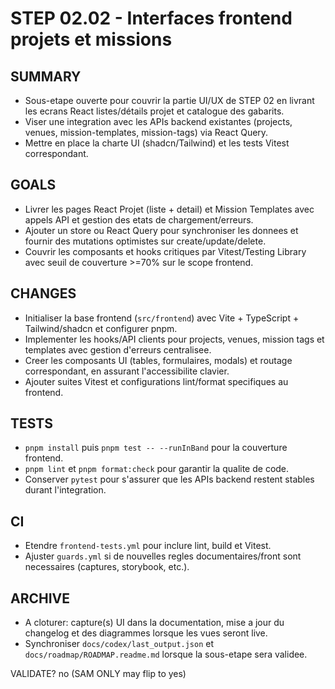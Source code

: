 # STEP 02.02 - Interfaces frontend projets et missions

## SUMMARY
- Sous-etape ouverte pour couvrir la partie UI/UX de STEP 02 en livrant les ecrans React listes/détails projet et catalogue des gabarits.
- Viser une integration avec les APIs backend existantes (projects, venues, mission-templates, mission-tags) via React Query.
- Mettre en place la charte UI (shadcn/Tailwind) et les tests Vitest correspondant.

## GOALS
- Livrer les pages React Projet (liste + detail) et Mission Templates avec appels API et gestion des etats de chargement/erreurs.
- Ajouter un store ou React Query pour synchroniser les donnees et fournir des mutations optimistes sur create/update/delete.
- Couvrir les composants et hooks critiques par Vitest/Testing Library avec seuil de couverture >=70% sur le scope frontend.

## CHANGES
- Initialiser la base frontend (`src/frontend`) avec Vite + TypeScript + Tailwind/shadcn et configurer pnpm.
- Implementer les hooks/API clients pour projects, venues, mission tags et templates avec gestion d'erreurs centralisee.
- Creer les composants UI (tables, formulaires, modals) et routage correspondant, en assurant l'accessibilite clavier.
- Ajouter suites Vitest et configurations lint/format specifiques au frontend.

## TESTS
- `pnpm install` puis `pnpm test -- --runInBand` pour la couverture frontend.
- `pnpm lint` et `pnpm format:check` pour garantir la qualite de code.
- Conserver `pytest` pour s'assurer que les APIs backend restent stables durant l'integration.

## CI
- Etendre `frontend-tests.yml` pour inclure lint, build et Vitest.
- Ajuster `guards.yml` si de nouvelles regles documentaires/front sont necessaires (captures, storybook, etc.).

## ARCHIVE
- A cloturer: capture(s) UI dans la documentation, mise a jour du changelog et des diagrammes lorsque les vues seront live.
- Synchroniser `docs/codex/last_output.json` et `docs/roadmap/ROADMAP.readme.md` lorsque la sous-etape sera validee.

VALIDATE? no  (SAM ONLY may flip to yes)
